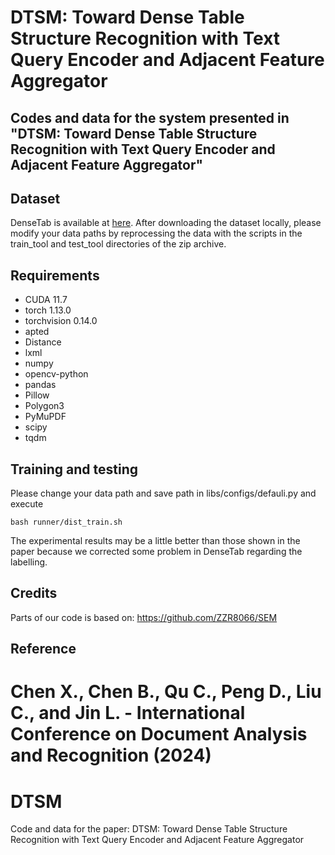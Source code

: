 # DTSM: Toward Dense Table Structure Recognition with Text Query Encoder and Adjacent Feature Aggregator
## Codes and data for the system presented in "DTSM: Toward Dense Table Structure Recognition with Text Query Encoder and Adjacent Feature Aggregator"

## Dataset
DenseTab is available at [here](https://drive.google.com/file/d/1WYyM_HyfyQ5tHakjUe72zUsAouvzPRV0/view?usp=drive_link).
After downloading the dataset locally, please modify your data paths by reprocessing the data with the scripts in the train_tool and test_tool directories of the zip archive.

## Requirements
- CUDA 11.7
- torch 1.13.0
- torchvision 0.14.0
- apted
- Distance
- lxml
- numpy
- opencv-python
- pandas
- Pillow
- Polygon3
- PyMuPDF
- scipy
- tqdm

## Training and testing


Please change your data path and save path in libs/configs/defauli.py and execute 
```shell
bash runner/dist_train.sh
```
The experimental results may be a little better than those shown in the paper because we corrected some problem in DenseTab regarding the labelling.

## Credits
Parts of our code is based on:
https://github.com/ZZR8066/SEM

## Reference
Chen X., Chen B., Qu C., Peng D., Liu C., and Jin L. - International Conference on Document Analysis and Recognition (2024)
=======
# DTSM
Code and data for the paper: DTSM: Toward Dense Table Structure Recognition with Text Query Encoder and Adjacent Feature Aggregator
